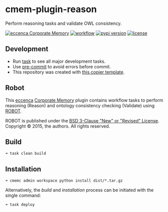 # cmem-plugin-reason

Perform reasoning tasks and validate OWL consistency.

[![eccenca Corporate Memory](https://img.shields.io/badge/eccenca-Corporate%20Memory-orange)](https://documentation.eccenca.com) [![workflow](https://github.com/eccenca/cmem-plugin-reason/actions/workflows/check.yml/badge.svg)](https://github.com/eccenca/cmem-plugin-reason/actions) [![pypi version](https://img.shields.io/pypi/v/cmem-plugin-reason)](https://pypi.org/project/cmem-plugin-reason) [![license](https://img.shields.io/pypi/l/cmem-plugin-reason)](https://pypi.org/project/cmem-plugin-reason)

## Development

- Run [task](https://taskfile.dev/) to see all major development tasks.
- Use [pre-commit](https://pre-commit.com/) to avoid errors before commit.
- This repository was created with [this copier template](https://github.com/eccenca/cmem-plugin-template).

## Robot

This [eccenca](https://eccenca.com) [Corporate Memory](https://documentation.eccenca.com) plugin contains workflow tasks to perform reasoning (Reason) and ontology consistency checking (Validate) using [ROBOT](http://robot.obolibrary.org/).

ROBOT is published under the [BSD 3-Clause "New" or "Revised" License](https://choosealicense.com/licenses/bsd-3-clause/).
Copyright © 2015, the authors. All rights reserved.

## Build

```
➜ task clean build
```

## Installation

```
➜ cmemc admin workspace python install dist/*.tar.gz
```

Alternatively, the _build_ and _installation_ process can be initiated with the single command:

```
➜ task deploy
```

